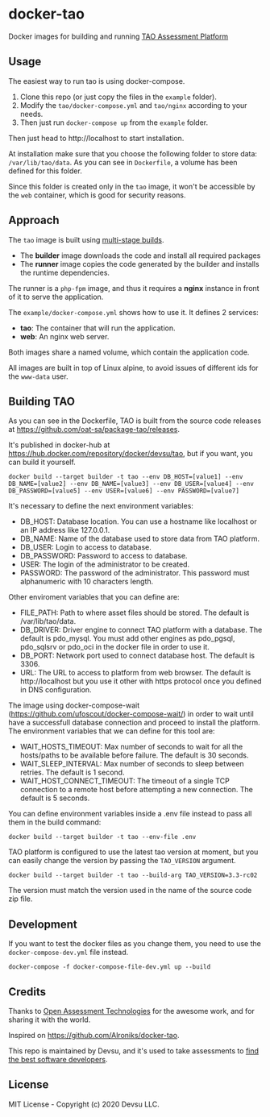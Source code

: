 # docker-tao
Docker images for building and running [TAO Assessment Platform](https://www.taotesting.com/)

## Usage

The easiest way to run tao is using docker-compose. 

1. Clone this repo (or just copy the files in the `example` folder).
2. Modify the `tao/docker-compose.yml` and `tao/nginx` according to your needs.
3. Then just run `docker-compose up` from the `example` folder.

Then just head to http://localhost to start installation.

At installation make sure that you choose the following folder to store data: `/var/lib/tao/data`. As you can see in `Dockerfile`, a volume has been defined for this folder. 

Since this folder is created only in the `tao` image, it won't be accessible by the `web` container, which is good for security reasons.

## Approach

The `tao` image is built using [multi-stage builds](https://docs.docker.com/develop/develop-images/multistage-build/).

- The **builder** image downloads the code and install all required packages
- The **runner** image copies the code generated by the builder and installs the runtime dependencies.

The runner is a `php-fpm` image, and thus it requires a **nginx** instance in front of it to serve the application.

The `example/docker-compose.yml` shows how to use it. It defines 2 services:

- **tao**: The container that will run the application.
- **web**: An nginx web server.

Both images share a named volume, which contain the application code.

All images are built in top of Linux alpine, to avoid issues of different ids for the `www-data` user. 

## Building TAO

As you can see in the Dockerfile, TAO is built from the source code releases at https://github.com/oat-sa/package-tao/releases.

It's published in docker-hub at https://hub.docker.com/repository/docker/devsu/tao, but if you want, you can build it yourself. 

```
docker build --target builder -t tao --env DB_HOST=[value1] --env DB_NAME=[value2] --env DB_NAME=[value3] --env DB_USER=[value4] --env DB_PASSWORD=[value5] --env USER=[value6] --env PASSWORD=[value7]
```
It's necessary to define the next environment variables:

- DB_HOST: Database location. You can use a hostname like localhost or an IP address like 127.0.0.1.
- DB_NAME: Name of the database used to store data from TAO platform.
- DB_USER: Login to access to database.
- DB_PASSWORD: Password to access to database.
- USER: The login of the administrator to be created.
- PASSWORD: The password of the administrator. This password must alphanumeric with 10 characters length.

Other enviroment variables that you can define are:

- FILE_PATH: Path to where asset files should be stored. The default is /var/lib/tao/data.
- DB_DRIVER: Driver engine to connect TAO platform with a database. The default is pdo_mysql. You must add other engines as pdo_pgsql, pdo_sqlsrv or pdo_oci in the docker file in order to use it.
- DB_PORT: Network port used to connect database host. The default is 3306.
- URL: The URL to access to platform from web browser. The default is http://localhost but you use it other with https protocol once you defined in DNS configuration.


The image using docker-compose-wait (https://github.com/ufoscout/docker-compose-wait/) in order to wait until have a successfull database connection and proceed to install the platform. The environment variables that we can define for this tool are:

- WAIT_HOSTS_TIMEOUT: Max number of seconds to wait for all the hosts/paths to be available before failure. The default is 30 seconds.
- WAIT_SLEEP_INTERVAL: Max number of seconds to sleep between retries. The default is 1 second.
- WAIT_HOST_CONNECT_TIMEOUT: The timeout of a single TCP connection to a remote host before attempting a new connection. The default is 5 seconds.


You can define environment variables inside a .env file instead to pass all them in the build command:

```
docker build --target builder -t tao --env-file .env
```


TAO platform is configured to use the latest tao version at moment, but you can easily change the version by passing the `TAO_VERSION` argument.

```
docker build --target builder -t tao --build-arg TAO_VERSION=3.3-rc02
```

The version must match the version used in the name of the source code zip file.

## Development

If you want to test the docker files as you change them, you need to use the `docker-compose-dev.yml` file instead. 

```
docker-compose -f docker-compose-file-dev.yml up --build 
```

## Credits

Thanks to [Open Assessment Technologies](https://www.taotesting.com/about-us/) for the awesome work, and for sharing it with the world.

Inspired on https://github.com/Alroniks/docker-tao.

This repo is maintained by Devsu, and it's used to take assessments to [find the best software developers](https://devsu.com/about-us/).

## License

MIT License - Copyright (c) 2020 Devsu LLC.
